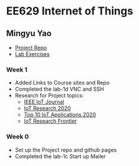 # EE629 Internet of Things
## Mingyu Yao ##
- [Project Repo](https://github.com/MingyuYao/EE629-IoT/tree/master/Project)
- [Lab Exercises](https://github.com/MingyuYao/EE629-IoT/tree/master/Lab)

### Week 1 ###
- Added Links to Course sites and Repo
- Completed the lab-1d VNC and SSH
- Research for Project topics:
  - [IEEE IoT Journal](https://ieeexplore.ieee.org/xpl/RecentIssue.jsp?punumber=6488907)
  - [IoT Research 2020](https://www.ilovephd.com/iot-research-topics-2020/)
  - [Top 10 IoT Applications 2020](https://iot-analytics.com/top-10-iot-applications-in-2020/)
  - [IoT Research Frontier](https://www.eliko.ee/iot-research-frontiers/)
  
### Week 0 ###
- Set up the Project repo and github pages
- Completed the lab-1c Start up Mailer
